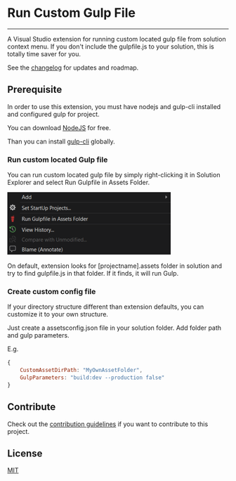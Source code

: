 # Run Custom Gulp File
-------------------------------------------------
A Visual Studio extension for running custom located gulp file from solution context menu.
If you don't include the gulpfile.js to your solution, this is totally time saver for you.

See the [changelog](CHANGELOG.md) for updates and roadmap.

## Prerequisite
In order to use this extension, you must have nodejs and gulp-cli installed and configured gulp for project.

You can download
[NodeJS](https://nodejs.org/en/)
for free.

Than you can install
[gulp-cli](https://www.npmjs.com/package/gulp-cli)
globally.

### Run custom located Gulp file

You can run custom located gulp file by simply right-clicking it in Solution Explorer and select Run Gulpfile in Assets Folder.

![Run Gulpfile in Assets Folder](assets/context-menu.png)

On default, extension looks for [projectname].assets folder in solution and try to find gulpfile.js in that folder. If it finds, it will run Gulp.

### Create custom config file

If your directory structure different than extension defaults, you can customize it to your own structure.

Just create a assetsconfig.json file in your solution folder.
Add folder path and gulp parameters.

E.g.
```javascript
{
    CustomAssetDirPath: "MyOwnAssetFolder",
    GulpParameters: "build:dev --production false"
}
```

## Contribute
Check out the [contribution guidelines](CONTRIBUTING.md)
if you want to contribute to this project.

## License
[MIT](LICENSE)